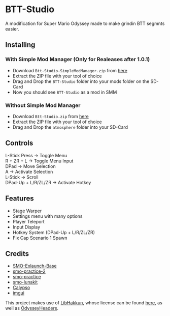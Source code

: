 # BTT-Studio

A modification for Super Mario Odyssey made to make grindin BTT segmnts easier.

## Installing

### With Simple Mod Manager (Only for Realeases after 1.0.1)

- Download `Btt-Studio-SimpleModManager.zip` from [here](https://github.com/MrKatzenGaming/BTT-Studio/releases/latest/download/BTT-Studio-SimpleModManager.zip)
- Extract the ZIP file with your tool of choice
- Drag and Drop the `BTT-Studio` folder into your mods folder on the SD-Card
- Now you should see `BTT-Studio` as a mod in SMM

### Without Simple Mod Manager

- Download `Btt-Studio.zip` from [here](https://github.com/MrKatzenGaming/BTT-Studio/releases/latest/download/BTT-Studio.zip)
- Extract the ZIP file with your tool of choice
- Drag and Drop the `atmosphere` folder into your SD-Card

## Controls

L-Stick Press -> Toggle Menu  
R + ZR + L -> Toggle Menu Input  
DPad -> Move Selection  
A -> Activate Selection  
L-Stick -> Scroll  
DPad-Up + L/R/ZL/ZR -> Activate Hotkey

## Features

- Stage Warper
- Settings menu with many options
- Player Teleport
- Input Display
- Hotkey System (DPad-Up + L/R/ZL/ZR)
- Fix Cap Scenario 1 Spawn

## Credits

- [SMO-Exlaunch-Base](https://github.com/CraftyBoss/SMO-Exlaunch-Base)
- [smo-practice-2](https://github.com/fruityloops1/smo-practice-2)
- [smo-practice](https://github.com/tetraxile/smo-practice)
- [smo-lunakit](https://github.com/Amethyst-szs/smo-lunakit)
- [Calypso](https://github.com/tetraxile/Calypso)
- [imgui](https://github.com/ocornut/imgui)

This project makes use of [LibHakkun](https://github.com/fruityloops1/LibHakkun), whose license can be found [here](sys/LICENSE), as well as [OdysseyHeaders](https://github.com/MonsterDruide1/OdysseyHeaders).
